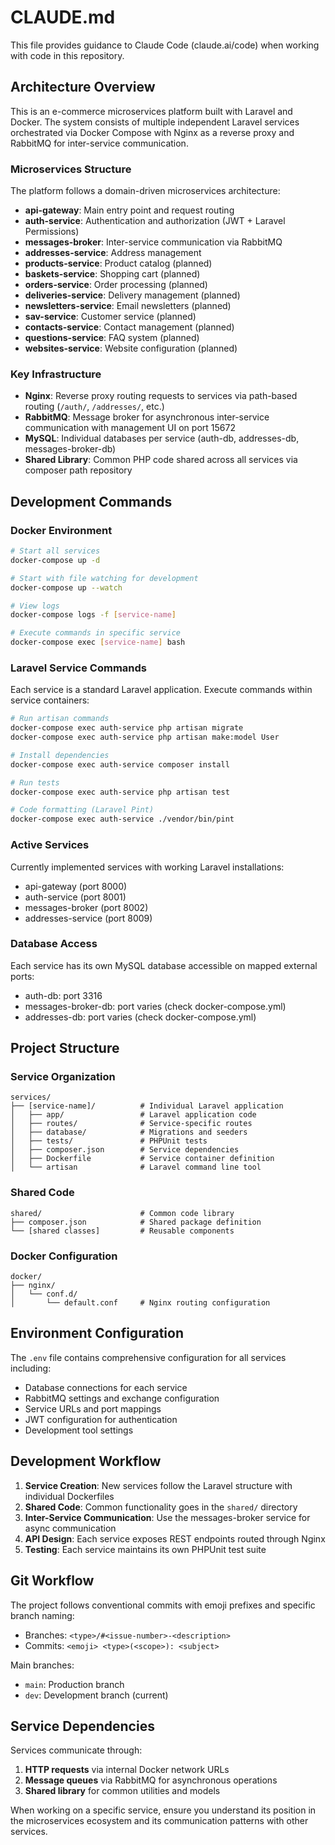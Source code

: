 # CLAUDE.md

This file provides guidance to Claude Code (claude.ai/code) when working with code in this repository.

## Architecture Overview

This is an e-commerce microservices platform built with Laravel and Docker. The system consists of multiple independent Laravel services orchestrated via Docker Compose with Nginx as a reverse proxy and RabbitMQ for inter-service communication.

### Microservices Structure

The platform follows a domain-driven microservices architecture:

- **api-gateway**: Main entry point and request routing
- **auth-service**: Authentication and authorization (JWT + Laravel Permissions)
- **messages-broker**: Inter-service communication via RabbitMQ
- **addresses-service**: Address management
- **products-service**: Product catalog (planned)
- **baskets-service**: Shopping cart (planned)
- **orders-service**: Order processing (planned)
- **deliveries-service**: Delivery management (planned)
- **newsletters-service**: Email newsletters (planned)
- **sav-service**: Customer service (planned)
- **contacts-service**: Contact management (planned)
- **questions-service**: FAQ system (planned)
- **websites-service**: Website configuration (planned)

### Key Infrastructure

- **Nginx**: Reverse proxy routing requests to services via path-based routing (`/auth/`, `/addresses/`, etc.)
- **RabbitMQ**: Message broker for asynchronous inter-service communication with management UI on port 15672
- **MySQL**: Individual databases per service (auth-db, addresses-db, messages-broker-db)
- **Shared Library**: Common PHP code shared across all services via composer path repository

## Development Commands

### Docker Environment
```bash
# Start all services
docker-compose up -d

# Start with file watching for development
docker-compose up --watch

# View logs
docker-compose logs -f [service-name]

# Execute commands in specific service
docker-compose exec [service-name] bash
```

### Laravel Service Commands
Each service is a standard Laravel application. Execute commands within service containers:

```bash
# Run artisan commands
docker-compose exec auth-service php artisan migrate
docker-compose exec auth-service php artisan make:model User

# Install dependencies
docker-compose exec auth-service composer install

# Run tests
docker-compose exec auth-service php artisan test

# Code formatting (Laravel Pint)
docker-compose exec auth-service ./vendor/bin/pint
```

### Active Services
Currently implemented services with working Laravel installations:
- api-gateway (port 8000)
- auth-service (port 8001) 
- messages-broker (port 8002)
- addresses-service (port 8009)

### Database Access
Each service has its own MySQL database accessible on mapped external ports:
- auth-db: port 3316
- messages-broker-db: port varies (check docker-compose.yml)
- addresses-db: port varies (check docker-compose.yml)

## Project Structure

### Service Organization
```
services/
├── [service-name]/          # Individual Laravel application
│   ├── app/                 # Laravel application code
│   ├── routes/              # Service-specific routes
│   ├── database/            # Migrations and seeders
│   ├── tests/               # PHPUnit tests
│   ├── composer.json        # Service dependencies
│   ├── Dockerfile           # Service container definition
│   └── artisan              # Laravel command line tool
```

### Shared Code
```
shared/                      # Common code library
├── composer.json            # Shared package definition
└── [shared classes]         # Reusable components
```

### Docker Configuration
```
docker/
├── nginx/
│   └── conf.d/
│       └── default.conf     # Nginx routing configuration
```

## Environment Configuration

The `.env` file contains comprehensive configuration for all services including:
- Database connections for each service
- RabbitMQ settings and exchange configuration
- Service URLs and port mappings
- JWT configuration for authentication
- Development tool settings

## Development Workflow

1. **Service Creation**: New services follow the Laravel structure with individual Dockerfiles
2. **Shared Code**: Common functionality goes in the `shared/` directory
3. **Inter-Service Communication**: Use the messages-broker service for async communication
4. **API Design**: Each service exposes REST endpoints routed through Nginx
5. **Testing**: Each service maintains its own PHPUnit test suite

## Git Workflow

The project follows conventional commits with emoji prefixes and specific branch naming:
- Branches: `<type>/#<issue-number>-<description>`
- Commits: `<emoji> <type>(<scope>): <subject>`

Main branches:
- `main`: Production branch
- `dev`: Development branch (current)

## Service Dependencies

Services communicate through:
1. **HTTP requests** via internal Docker network URLs
2. **Message queues** via RabbitMQ for asynchronous operations
3. **Shared library** for common utilities and models

When working on a specific service, ensure you understand its position in the microservices ecosystem and its communication patterns with other services.
